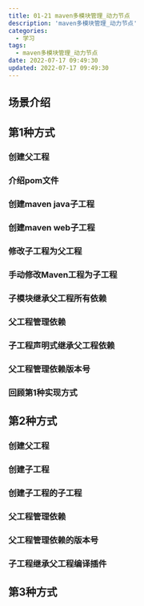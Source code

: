 ```yaml
---
title: 01-21 maven多模块管理_动力节点
description: 'maven多模块管理_动力节点'
categories:
  - 学习
tags:
  - maven多模块管理_动力节点
date: 2022-07-17 09:49:30
updated: 2022-07-17 09:49:30
---
```


## 场景介绍

## 第1种方式

### 创建父工程

### 介绍pom文件

### 创建maven java子工程

### 创建maven web子工程

### 修改子工程为父工程

### 手动修改Maven工程为子工程

### 子模块继承父工程所有依赖

### 父工程管理依赖

### 子工程声明式继承父工程依赖

### 父工程管理依赖版本号

### 回顾第1种实现方式

## 第2种方式

### 创建父工程

### 创建子工程

### 创建子工程的子工程

### 父工程管理依赖

### 父工程管理依赖的版本号

### 子工程继承父工程编译插件

## 第3种方式